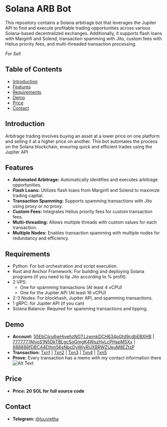 
# Solana ARB Bot

This repository contains a Solana arbitrage bot that leverages the Jupiter API to find and execute profitable trading opportunities across various Solana-based decentralized exchanges. Additionally, it supports flash loans with Marginfi and Solend, transaction spamming with Jito, custom fees with Helius priority fees, and multi-threaded transaction processing.

*For Sell*

## Table of Contents

- [Introduction](#introduction)
- [Features](#features)
- [Requirements](#requirements)
- [Demo](#demo)
- [Price](#price)
- [Contact](#contact)

## Introduction
Arbitrage trading involves buying an asset at a lower price on one platform and selling it at a higher price on another. This bot automates the process on the Solana blockchain, ensuring quick and efficient trades using the Jupiter API

## Features
- **Automated Arbitrage:** Automatically identifies and executes arbitrage opportunities.
- **Flash Loans:** Utilizes flash loans from Marginfi and Solend to maximize trading capital.
- **Transaction Spamming:** Supports spamming transactions with Jito using proxy or no proxy.
- **Custom Fees:** Integrates Helius priority fees for custom transaction fees.
- **Multi-threading:** Allows multiple threads with custom values for each transaction.
- **Multiple Nodes:** Enables transaction spamming with multiple nodes for redundancy and efficiency.

## Requirements
- Python: For bot orchestration and script execution.
- Rust and Anchor Framework: For building and deploying Solana programs (if you need to tip Jito according to % profit).
- 2 VPS:
    - One for spamming transactions (At least 4 vCPU)
    - One for the Jupiter API (At least 16 vCPU)
- 2-3 Nodes: For blockhash, Jupiter API, and spamming transactions.
- 1 gRPC: for Jupiter API (if you can)
- Solana Balance: Required for spamming transactions and tipping.

## Demo
- **Account:** [55EbCijru6wHjvehzNGTLzwmkDCH634pGtd9cdbEBXHB](https://solscan.io/account/55EbCijru6wHjvehzNGTLzwmkDCH634pGtd9cdbEBXHB#defiactivities) | [7777777AhjoS1N5DkTBLgcSoGmgK4WszHvLcPHspM5Xx](https://solscan.io/account/7777777AhjoS1N5DkTBLgcSoGmgK4WszHvLcPHspM5Xx#defiactivities) | [888888fDBC44Ethm56sNbcDyWjyRUXBRWZUeuM8EZtsP](https://solscan.io/account/888888fDBC44Ethm56sNbcDyWjyRUXBRWZUeuM8EZtsP#defiactivities)
- **Transaction:** [Txn1](https://solscan.io/tx/3TzXnd9pv7vnCgBdNjhuWN6hBNse1tJBtnNeTR6rD49unyNTjmrQmqooUs4We3uq9Q8t9A4ncWyiz3QMwW5oFSjw) | [Txn2](https://solscan.io/tx/4iu9AYvfHArrUouuATsPUGBFtyj4xdxjHMJaZMLPC734iAkNshJC9jiXHonYvgPZ2Vsa7VnoJPGGjD6F3ddaTYmF) | [Txn3](https://solscan.io/tx/4dKcknxSj1Bb9SAkqi7MGXGaQ7xSrTAPnVr6c5aq6FYCUSYe6aeWrGSuWNoA95Ta1VcQg6PFxawGLZbw67qKKGTV) | [Txn4](https://solscan.io/tx/34eUXR9jesgrCfKjTJDijPuSoJN4s1ws6QTXtGPvs7wcTZRHrJAdKPQoerbpbS7XF8Yr2Ehr6Vp38wqWm97qx5U7) | [Txn5](https://solscan.io/tx/2pB9oR9evBLmtypustwhzqYCtM7z1E43R7cA7MzV1c2BNPrM1rDPxYytDrrLvgfukWctjhM3pgU8D1vE5DatcvQN)
- **Prove:** Every transaction has a memo with my contact information there![Alt Text](https://i.imgur.com/vXWYGUA.png)

## Price
- **Price: 20 SOL for full source code**

## Contact
- **Telegram:** [@luuvietha](https://t.me/luuvietha)

